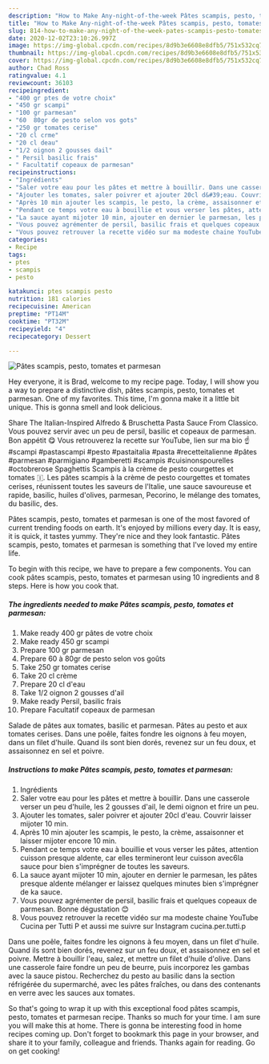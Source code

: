 ```yaml
---
description: "How to Make Any-night-of-the-week Pâtes scampis, pesto, tomates et parmesan"
title: "How to Make Any-night-of-the-week Pâtes scampis, pesto, tomates et parmesan"
slug: 814-how-to-make-any-night-of-the-week-pates-scampis-pesto-tomates-et-parmesan
date: 2020-12-02T23:10:26.997Z
image: https://img-global.cpcdn.com/recipes/8d9b3e6608e8dfb5/751x532cq70/pates-scampis-pesto-tomates-et-parmesan-photo-principale-de-la-recette.jpg
thumbnail: https://img-global.cpcdn.com/recipes/8d9b3e6608e8dfb5/751x532cq70/pates-scampis-pesto-tomates-et-parmesan-photo-principale-de-la-recette.jpg
cover: https://img-global.cpcdn.com/recipes/8d9b3e6608e8dfb5/751x532cq70/pates-scampis-pesto-tomates-et-parmesan-photo-principale-de-la-recette.jpg
author: Chad Ross
ratingvalue: 4.1
reviewcount: 36103
recipeingredient:
- "400 gr ptes de votre choix"
- "450 gr scampi"
- "100 gr parmesan"
- "60  80gr de pesto selon vos gots"
- "250 gr tomates cerise"
- "20 cl crme"
- "20 cl deau"
- "1/2 oignon 2 gousses dail"
- " Persil basilic frais"
- " Facultatif copeaux de parmesan"
recipeinstructions:
- "Ingrédients"
- "Saler votre eau pour les pâtes et mettre à bouillir. Dans une casserole verser un peu d&#39;huile, les 2 gousses d&#39;ail, le demi oignon et frire un peu."
- "Ajouter les tomates, saler poivrer et ajouter 20cl d&#39;eau. Couvrir laisser mijoter 10 min."
- "Après 10 min ajouter les scampis, le pesto, la crème, assaisonner et laisser mijoter encore 10 min."
- "Pendant ce temps votre eau à bouillie et vous verser les pâtes, attention cuisson presque aldente, car elles termineront leur cuisson avec6la sauce pour bien s&#39;imprégner de toutes les saveurs."
- "La sauce ayant mijoter 10 min, ajouter en dernier le parmesan, les pâtes presque aldente mélanger er laissez quelques minutes bien s&#39;imprégner de ka sauce."
- "Vous pouvez agrémenter de persil, basilic frais et quelques copeaux de parmesan. Bonne dégustation 😊"
- "Vous pouvez retrouver la recette vidéo sur ma modeste chaine YouTube Cucina per Tutti P et aussi me suivre sur Instagram cucina.per.tutti.p"
categories:
- Recipe
tags:
- ptes
- scampis
- pesto

katakunci: ptes scampis pesto 
nutrition: 181 calories
recipecuisine: American
preptime: "PT14M"
cooktime: "PT32M"
recipeyield: "4"
recipecategory: Dessert

---
```



![Pâtes scampis, pesto, tomates et parmesan](https://img-global.cpcdn.com/recipes/8d9b3e6608e8dfb5/751x532cq70/pates-scampis-pesto-tomates-et-parmesan-photo-principale-de-la-recette.jpg)

Hey everyone, it is Brad, welcome to my recipe page. Today, I will show you a way to prepare a distinctive dish, pâtes scampis, pesto, tomates et parmesan. One of my favorites. This time, I'm gonna make it a little bit unique. This is gonna smell and look delicious.

Share The Italian-Inspired Alfredo &amp; Bruschetta Pasta Sauce From Classico. Vous pouvez servir avec un peu de persil, basilic et copeaux de parmesan. Bon appétit 😋 Vous retrouverez la recette sur YouTube, lien sur ma bio ☝️#scampi #pastascampi #pesto #pastaitalia #pasta #recetteitalienne #pâtes #parmesan #parmigiano #gamberetti #scampis #cuisinonspourelles #octobrerose Spaghettis Scampis à la crème de pesto courgettes et tomates 🇮. Les pâtes scampis à la crème de pesto courgettes et tomates cerises, réunissent toutes les saveurs de l&#39;Italie, une sauce savoureuse et rapide, basilic, huiles d&#39;olives, parmesan, Pecorino, le mélange des tomates, du basilic, des.

Pâtes scampis, pesto, tomates et parmesan is one of the most favored of current trending foods on earth. It's enjoyed by millions every day. It is easy, it is quick, it tastes yummy. They're nice and they look fantastic. Pâtes scampis, pesto, tomates et parmesan is something that I've loved my entire life.


To begin with this recipe, we have to prepare a few components. You can cook pâtes scampis, pesto, tomates et parmesan using 10 ingredients and 8 steps. Here is how you cook that.

<!--inarticleads1-->

##### The ingredients needed to make Pâtes scampis, pesto, tomates et parmesan:

1. Make ready 400 gr pâtes de votre choix
1. Make ready 450 gr scampi
1. Prepare 100 gr parmesan
1. Prepare 60 à 80gr de pesto selon vos goûts
1. Take 250 gr tomates cerise
1. Take 20 cl crème
1. Prepare 20 cl d&#39;eau
1. Take 1/2 oignon 2 gousses d&#39;ail
1. Make ready  Persil, basilic frais
1. Prepare  Facultatif copeaux de parmesan


Salade de pâtes aux tomates, basilic et parmesan. Pâtes au pesto et aux tomates cerises. Dans une poêle, faites fondre les oignons à feu moyen, dans un filet d&#39;huile. Quand ils sont bien dorés, revenez sur un feu doux, et assaisonnez en sel et poivre. 

<!--inarticleads2-->

##### Instructions to make Pâtes scampis, pesto, tomates et parmesan:

1. Ingrédients
1. Saler votre eau pour les pâtes et mettre à bouillir. Dans une casserole verser un peu d&#39;huile, les 2 gousses d&#39;ail, le demi oignon et frire un peu.
1. Ajouter les tomates, saler poivrer et ajouter 20cl d&#39;eau. Couvrir laisser mijoter 10 min.
1. Après 10 min ajouter les scampis, le pesto, la crème, assaisonner et laisser mijoter encore 10 min.
1. Pendant ce temps votre eau à bouillie et vous verser les pâtes, attention cuisson presque aldente, car elles termineront leur cuisson avec6la sauce pour bien s&#39;imprégner de toutes les saveurs.
1. La sauce ayant mijoter 10 min, ajouter en dernier le parmesan, les pâtes presque aldente mélanger er laissez quelques minutes bien s&#39;imprégner de ka sauce.
1. Vous pouvez agrémenter de persil, basilic frais et quelques copeaux de parmesan. Bonne dégustation 😊
1. Vous pouvez retrouver la recette vidéo sur ma modeste chaine YouTube Cucina per Tutti P et aussi me suivre sur Instagram cucina.per.tutti.p


Dans une poêle, faites fondre les oignons à feu moyen, dans un filet d&#39;huile. Quand ils sont bien dorés, revenez sur un feu doux, et assaisonnez en sel et poivre. Mettre à bouillir l&#39;eau, salez, et mettre un filet d&#39;huile d&#39;olive. Dans une casserole faire fondre un peu de beurre, puis incorporez les gambas avec la sauce pistou. Recherchez du pesto au basilic dans la section réfrigérée du supermarché, avec les pâtes fraîches, ou dans des contenants en verre avec les sauces aux tomates. 

So that's going to wrap it up with this exceptional food pâtes scampis, pesto, tomates et parmesan recipe. Thanks so much for your time. I am sure you will make this at home. There is gonna be interesting food in home recipes coming up. Don't forget to bookmark this page in your browser, and share it to your family, colleague and friends. Thanks again for reading. Go on get cooking!
